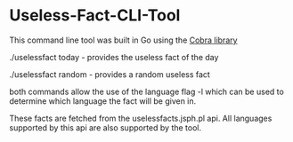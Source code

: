 # Useless-Fact-CLI-Tool

This command line tool was built in Go using the [Cobra library](https://github.com/spf13/cobra)

./uselessfact today - provides the useless fact of the day

./uselessfact random - provides a random useless fact

both commands allow the use of the language flag -l which can be used to determine which language the fact will be given in.

These facts are fetched from the uselessfacts.jsph.pl api. All languages supported by this api are also supported by the tool.
